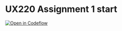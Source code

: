 UX220 Assignment 1 start
===

[![Open in Codeflow](https://developer.stackblitz.com/img/open_in_codeflow.svg)](https:///pr.new/leap0489/UX220Assignment1
)
